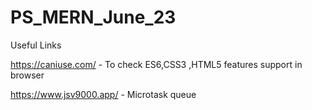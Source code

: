# PS_MERN_June_23

Useful Links

https://caniuse.com/ - To check ES6,CSS3 ,HTML5 features support in browser

https://www.jsv9000.app/ - Microtask queue
